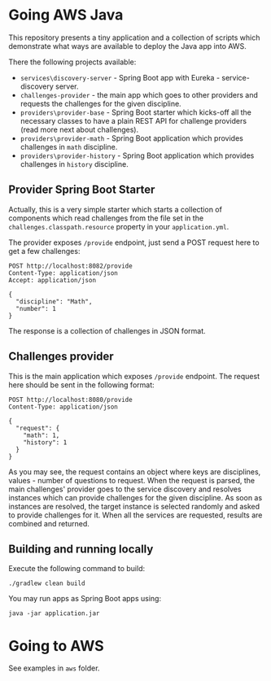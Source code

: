 # Going AWS Java

This repository presents a tiny application and a collection of scripts which
demonstrate what ways are available to deploy the Java app into AWS. 

There the following projects available:
* `services\discovery-server` - Spring Boot app with Eureka - service-discovery server.
* `challenges-provider` - the main app which goes to other providers and requests the 
  challenges for the given discipline. 
* `providers\provider-base` - Spring Boot starter which kicks-off all the necessary classes to 
  have a plain REST API for challenge providers (read more next about challenges).
* `providers\provider-math` - Spring Boot application which provides challenges in `math` 
  discipline. 
* `providers\provider-history` - Spring Boot application which provides challenges in `history` 
  discipline.

## Provider Spring Boot Starter

Actually, this is a very simple starter which starts a collection of components which read
challenges from the file set in the `challenges.classpath.resource` property in your 
`application.yml`. 

The provider exposes `/provide` endpoint, just send a POST request here to get a few challenges: 

```
POST http://localhost:8082/provide
Content-Type: application/json
Accept: application/json

{
  "discipline": "Math",
  "number": 1
}
```

The response is a collection of challenges in JSON format. 

## Challenges provider

This is the main application which exposes `/provide` endpoint. The request here should be sent 
in the following format: 

```
POST http://localhost:8080/provide
Content-Type: application/json

{
  "request": {
    "math": 1,
    "history": 1
  }
}
```

As you may see, the request contains an object where keys are disciplines, values - number of 
questions to request. When the request is parsed, the main challenges' provider goes to the service
discovery and resolves instances which can provide challenges for the given discipline. As soon as
instances are resolved, the target instance is selected randomly and asked to provide challenges 
for it. When all the services are requested, results are combined and returned. 

## Building and running locally

Execute the following command to build:

```shell
./gradlew clean build
```

You may run apps as Spring Boot apps using:

```shell
java -jar application.jar
```

# Going to AWS

See examples in `aws` folder. 